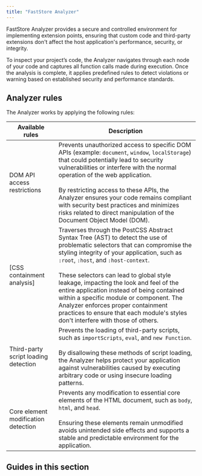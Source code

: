 ```yaml
---
title: "FastStore Analyzer"
---
```


FastStore Analyzer provides a secure and controlled environment for implementing extension points, ensuring that custom code and third-party extensions don't affect the host application's performance, security, or integrity.

To inspect your project’s code, the Analyzer navigates through each node of your code and captures all function calls made during execution. Once the analysis is complete, it applies predefined rules to detect violations or warning based on established security and performance standards.

## Analyzer rules

The Analyzer works by applying the following rules:

| Available rules                    | Description                                                                                                                                                                                                                                                                                                                                                                                                                                                                                      |
|-----------------------------------|--------------------------------------------------------------------------------------------------------------------------------------------------------------------------------------------------------------------------------------------------------------------------------------------------------------------------------------------------------------------------------------------------------------------------------------------------------------------------------------------------|
| DOM API access restrictions       | Prevents unauthorized access to specific DOM APIs (example: `document`, `window`, `localStorage`) that could potentially lead to security vulnerabilities or interfere with the normal operation of the web application.<br><br>By restricting access to these APIs, the Analyzer ensures your code remains compliant with security best practices and minimizes risks related to direct manipulation of the Document Object Model (DOM).                            |
| [CSS containment analysis]        | Traverses through the PostCSS Abstract Syntax Tree (AST) to detect the use of problematic selectors that can compromise the styling integrity of your application, such as `:root`, `:host`, and `:host-context`.<br><br>These selectors can lead to global style leakage, impacting the look and feel of the entire application instead of being contained within a specific module or component. The Analyzer enforces proper containment practices to ensure that each module's styles don't interfere with those of others. |
| Third-party script loading detection | Prevents the loading of third-party scripts, such as `importScripts`, `eval`, and `new Function`.<br><br>By disallowing these methods of script loading, the Analyzer helps protect your application against vulnerabilities caused by executing arbitrary code or using insecure loading patterns.                                                                                                                                        |
| Core element modification detection | Prevents any modification to essential core elements of the HTML document, such as `body`, `html`, and `head`.<br><br>Ensuring these elements remain unmodified avoids unintended side effects and supports a stable and predictable environment for the application.                                                                                                                                                                                    |

## Guides in this section

<Flex>
  <WhatsNextCard
    title="Implementing FastStore Analyzer"
    description="Learn how to implement FastStore Analyzer in your store."
    linkTo="https://developers.vtex.com/docs/guides/faststore/faststore-analyzer-implementation"
    linkTitle="See more"
  />
  <WhatsNextCard
    title="CSS Analysis"
    description="Discover how FastStore Analyzer blocks unsafe CSS and auto-fixes non-compliant styles."
    linkTo="https://developers.vtex.com/docs/guides/faststore/faststore-analyzer-css-analysis"
    linkTitle="See more"
  />
</Flex>
